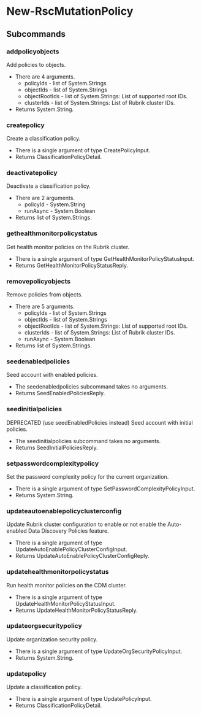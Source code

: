 # New-RscMutationPolicy
## Subcommands
### addpolicyobjects
Add policies to objects.

- There are 4 arguments.
    - policyIds - list of System.Strings
    - objectIds - list of System.Strings
    - objectRootIds - list of System.Strings: List of supported root IDs.
    - clusterIds - list of System.Strings: List of Rubrik cluster IDs.
- Returns System.String.
### createpolicy
Create a classification policy.

- There is a single argument of type CreatePolicyInput.
- Returns ClassificationPolicyDetail.
### deactivatepolicy
Deactivate a classification policy.

- There are 2 arguments.
    - policyId - System.String
    - runAsync - System.Boolean
- Returns list of System.Strings.
### gethealthmonitorpolicystatus
Get health monitor policies on the Rubrik cluster.

- There is a single argument of type GetHealthMonitorPolicyStatusInput.
- Returns GetHealthMonitorPolicyStatusReply.
### removepolicyobjects
Remove policies from objects.

- There are 5 arguments.
    - policyIds - list of System.Strings
    - objectIds - list of System.Strings
    - objectRootIds - list of System.Strings: List of supported root IDs.
    - clusterIds - list of System.Strings: List of Rubrik cluster IDs.
    - runAsync - System.Boolean
- Returns list of System.Strings.
### seedenabledpolicies
Seed account with enabled policies.

- The seedenabledpolicies subcommand takes no arguments.
- Returns SeedEnabledPoliciesReply.
### seedinitialpolicies
DEPRECATED (use seedEnabledPolicies instead) Seed account with initial policies.

- The seedinitialpolicies subcommand takes no arguments.
- Returns SeedInitialPoliciesReply.
### setpasswordcomplexitypolicy
Set the password complexity policy for the current organization.

- There is a single argument of type SetPasswordComplexityPolicyInput.
- Returns System.String.
### updateautoenablepolicyclusterconfig
Update Rubrik cluster configuration to enable or not enable the Auto-enabled Data Discovery Policies feature.

- There is a single argument of type UpdateAutoEnablePolicyClusterConfigInput.
- Returns UpdateAutoEnablePolicyClusterConfigReply.
### updatehealthmonitorpolicystatus
Run health monitor policies on the CDM cluster.

- There is a single argument of type UpdateHealthMonitorPolicyStatusInput.
- Returns UpdateHealthMonitorPolicyStatusReply.
### updateorgsecuritypolicy
Update organization security policy.

- There is a single argument of type UpdateOrgSecurityPolicyInput.
- Returns System.String.
### updatepolicy
Update a classification policy.

- There is a single argument of type UpdatePolicyInput.
- Returns ClassificationPolicyDetail.
